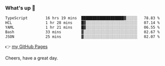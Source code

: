 ### What's up 👋

<!--START_SECTION:waka-->

```txt
TypeScript        16 hrs 19 mins  ███████████████████▓░░░░░   78.83 %
HCL               1 hr 28 mins    █▓░░░░░░░░░░░░░░░░░░░░░░░   07.14 %
YAML              1 hr 21 mins    █▓░░░░░░░░░░░░░░░░░░░░░░░   06.55 %
Bash              33 mins         ▓░░░░░░░░░░░░░░░░░░░░░░░░   02.67 %
JSON              25 mins         ▓░░░░░░░░░░░░░░░░░░░░░░░░   02.07 %
```

<!--END_SECTION:waka-->

👉 [my GitHub Pages](https://ykzhukian.github.io)

Cheers, have a great day.

